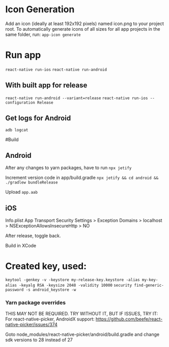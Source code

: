 # Icon Generation

Add an icon (ideally at least 192x192 pixels) named icon.png to your project root. To automatically generate icons of all sizes for all app projects in the same folder, run:
`app-icon generate`

# Run app

`react-native run-ios`
`react-native run-android`

## With built app for release

`react-native run-android --variant=release`
`react-native run-ios --configuration Release`

## Get logs for Android

`adb logcat`

#Build

## Android

After any changes to yarn packages, have to run `npx jetify`

Increment version code in app/build.gradle
`npx jetify && cd android && ./gradlew bundleRelease`

Upload `app.aab`

## iOS

Info.plist
App Transport Security Settings > Exception Domains > localhost > NSExceptionAllowsInsecureHttp > NO

After release, toggle back.

Build in XCode

# Created key, used:

`keytool -genkey -v -keystore my-release-key.keystore -alias my-key-alias -keyalg RSA -keysize 2048 -validity 10000`
`security find-generic-password -s android_keystore -w`




### Yarn package overrides
THIS MAY NOT BE REQUIRED. TRY WITHOUT IT, BUT IF ISSUES, TRY IT:
For react-native-picker, AndroidX support:
https://github.com/beefe/react-native-picker/issues/374

Goto node_modules/react-native-picker/android/build.gradle and change sdk versions to 28 instead of 27



